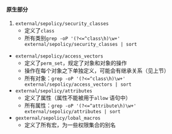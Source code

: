 #### 原生部分

1. `external/sepolicy/security_classes`
    * 定义了`class`
    * 所有类别`grep -oP '(?<=^class\h)\w+' external/sepolicy/security_classes | sort`
+ `external/sepolicy/access_vectors`
    * 定义了`perm_set`，规定了对象和对象的操作
    * 操作在每个对象之下单独定义，可能会有继承关系（见上节）
    * 所有对象：`grep -oP '(?<=^class\h)\w+' external/sepolicy/access_vectors | sort`
+ `external/sepolicy/attributes`
    * 定义了属性（属性不能被用于`allow` 语句中）
    * 所有属性：`grep -oP '(?<=^attribute\h)\w+' external/sepolicy/attributes | sort`
+ `gexternal/sepolicy/lobal_macros`
    * 定义了所有宏，为一些权限集合的别名

